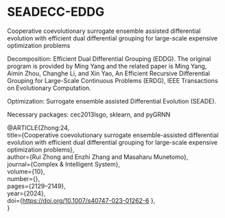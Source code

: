 # SEADECC-EDDG
Cooperative coevolutionary surrogate ensemble assisted differential evolution with efficient dual differential grouping for large-scale expensive optimization problems

Decomposition: Efficient Dual Differential Grouping (EDDG). The original program is provided by Ming Yang and the related paper is 
Ming Yang, Aimin Zhou, Changhe Li, and Xin Yao, An Efficient Recursive Differential Grouping for Large-Scale Continuous Problems (ERDG), IEEE Transactions on Evolutionary Computation.

Optimization: Surrogate ensemble assisted Differential Evolution (SEADE). 

Necessary packages: cec2013lsgo, sklearn, and pyGRNN


@ARTICLE{Zhong:24,  
title={Cooperative coevolutionary surrogate ensemble-assisted differential evolution with efficient dual differential grouping for large-scale expensive optimization problems},  
author={Rui Zhong and Enzhi Zhang and Masaharu Munetomo},  
journal={Complex \& Intelligent System},  
volume={10},  
number={},  
pages={2129–2149},  
year={2024},  
doi={https://doi.org/10.1007/s40747-023-01262-6 },  
}
